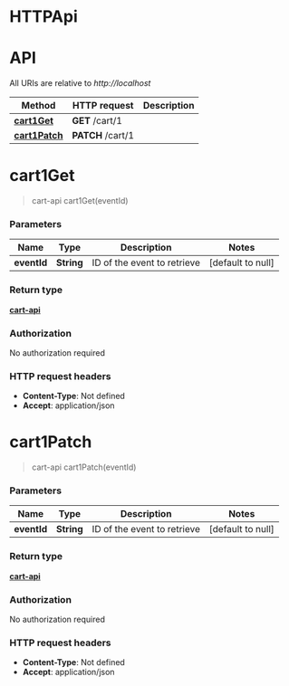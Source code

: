 # HTTPApi
# API

All URIs are relative to *http://localhost*

| Method | HTTP request | Description |
|------------- | ------------- | -------------|
| [**cart1Get**](HTTPApi.md#cart1Get) | **GET** /cart/1 |  |
| [**cart1Patch**](HTTPApi.md#cart1Patch) | **PATCH** /cart/1 |  |


<a name="cart1Get"></a>
# **cart1Get**
> cart-api cart1Get(eventId)



### Parameters

|Name | Type | Description  | Notes |
|------------- | ------------- | ------------- | -------------|
| **eventId** | **String**| ID of the event to retrieve | [default to null] |

### Return type

[**cart-api**](../Models/cart-api.md)

### Authorization

No authorization required

### HTTP request headers

- **Content-Type**: Not defined
- **Accept**: application/json

<a name="cart1Patch"></a>
# **cart1Patch**
> cart-api cart1Patch(eventId)



### Parameters

|Name | Type | Description  | Notes |
|------------- | ------------- | ------------- | -------------|
| **eventId** | **String**| ID of the event to retrieve | [default to null] |

### Return type

[**cart-api**](../Models/cart-api.md)

### Authorization

No authorization required

### HTTP request headers

- **Content-Type**: Not defined
- **Accept**: application/json

